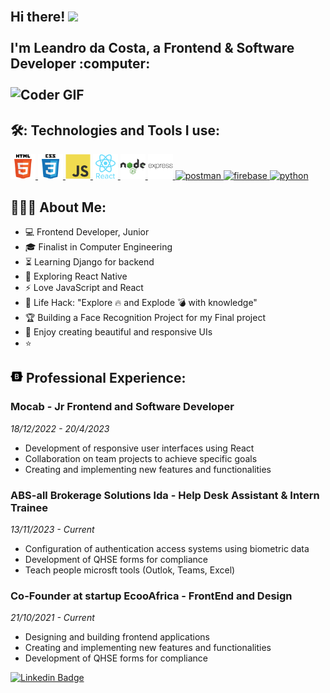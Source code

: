 <h2 align="left">
 <abc>
  <br>Hi there! <img src="https://user-images.githubusercontent.com/42378118/110234147-e3259600-7f4e-11eb-95be-0c4047144dea.gif" width="30"><br>
  <br> I'm Leandro da Costa, a Frontend & Software  Developer :computer:<br>
  <br>
    <img src="https://media.giphy.com/media/SWoSkN6DxTszqIKEqv/giphy.gif" alt="Coder GIF" width="500">
 </abc>
</h2> 
<h2 align="left">🛠️: Technologies and Tools I use:</h2>
<p align="left">
    <a href="https://www.w3.org/html/" target="_blank"> <img src="https://raw.githubusercontent.com/devicons/devicon/master/icons/html5/html5-original-wordmark.svg" alt="html5" width="40" height="40"/> </a>
    <a href="https://www.w3schools.com/css/" target="_blank"> <img src="https://raw.githubusercontent.com/devicons/devicon/master/icons/css3/css3-original-wordmark.svg" alt="css3" width="40" height="40"/> </a>
    <a href="https://developer.mozilla.org/en-US/docs/Web/JavaScript" target="_blank"> <img src="https://raw.githubusercontent.com/devicons/devicon/master/icons/javascript/javascript-original.svg" alt="javascript" width="40" height="40"/> </a>
    <a href="https://reactjs.org/" target="_blank"> <img src="https://raw.githubusercontent.com/devicons/devicon/master/icons/react/react-original-wordmark.svg" alt="react" width="40" height="40"/> </a>
    <a href="https://nodejs.org" target="_blank"> <img src="https://raw.githubusercontent.com/devicons/devicon/master/icons/nodejs/nodejs-original-wordmark.svg" alt="nodejs" width="40" height="40"/> </a>
    <a href="https://expressjs.com" target="_blank"> <img src="https://raw.githubusercontent.com/devicons/devicon/master/icons/express/express-original-wordmark.svg" alt="express" width="40" height="40"/> </a>
    <a href="https://www.postman.com/" target="_blank"> <img src="https://www.vectorlogo.zone/logos/getpostman/getpostman-icon.svg" alt="postman" width="40" height="40"/> </a>
    <a href="https://firebase.google.com/" target="_blank"> <img src="https://www.vectorlogo.zone/logos/firebase/firebase-icon.svg" alt="firebase" width="40" height="40"/> </a>
    <a href="https://www.python.org/" target="_blank"> <img src="https://www.vectorlogo.zone/logos/python/python-icon.svg" alt="python" width="40" height="40"/> </a>
</p>

<h2 align="left">👨🏻‍💻 About Me:</h2>

- :computer: Frontend Developer, Junior
- :mortar_board: Finalist in Computer Engineering
- :hourglass_flowing_sand: Learning Django for backend
- :iphone: Exploring React Native
- :zap: Love JavaScript and React
- :dart: Life Hack: "Explore :fire: and Explode :bomb: with knowledge"
- :trophy: Building a Face Recognition Project for my Final project 
- :art: Enjoy creating beautiful and responsive UIs
- :star: <br>

<h2 align="left">
  <img src="https://raw.githubusercontent.com/devicons/devicon/master/icons/bootstrap/bootstrap-plain.svg" alt="briefcase" width="20"> Professional Experience:
</h2>

### Mocab - Jr Frontend and Software Developer
*18/12/2022 - 20/4/2023*

- Development of responsive user interfaces using React
- Collaboration on team projects to achieve specific goals
- Creating and implementing new features and functionalities

### ABS-all Brokerage Solutions lda - Help Desk Assistant & Intern Trainee
*13/11/2023 - Current*

- Configuration of authentication access systems using biometric data
- Development of QHSE forms for compliance
- Teach people microsft tools (Outlok, Teams, Excel)

### Co-Founder at startup EcooAfrica - FrontEnd and Design 
*21/10/2021 - Current*

- Designing and building frontend applications
- Creating and implementing new features and functionalities
- Development of QHSE forms for compliance


[![Linkedin Badge](https://img.shields.io/badge/-leandro--da--costa-blue?style=flat-square&logo=Linkedin&logoColor=white&link=https://www.linkedin.com/in/leandro-da-costa-43005b23a)](https://www.linkedin.com/in/leandro-da-costa-43005b23a)
